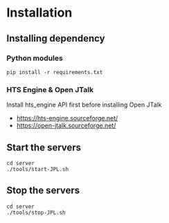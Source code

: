 # Installation

## Installing dependency

### Python modules
`pip install -r requirements.txt`

### HTS Engine & Open JTalk

Install hts_engine API first before installing Open JTalk

- https://hts-engine.sourceforge.net/
- https://open-jtalk.sourceforge.net/

## Start the servers

```
cd server
./tools/start-JPL.sh
```

## Stop the servers

```
cd server
./tools/stop-JPL.sh
```